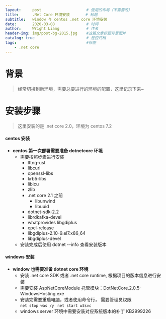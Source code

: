 ```yaml
---
layout:     post                    # 使用的布局（不需要改）
title:      .Net Core 环境安装       # 标题 
subtitle:   window 与 centos .net core 环境安装
date:       2020-03-08              # 时间
author:     Wright Liang            # 作者
header-img: img/post-bg-2015.jpg    #这篇文章标题背景图片
catalog: true                       # 是否归档
tags:                               #标签
    - .net core
---
```


# 背景
> 经常切换到新环境，需要总要进行的环境的配置，这里记录下来~

# 安装步骤
> 这里安装的是 .net core 2.0，环境为 centos 7.2

#### centos 安装
- **centos 第一次部署需要准备 dotnetcore 环境**
	* 需要按照步骤进行安装
		* lttng-ust
		* libcurl
		* openssl-libs
		* krb5-libs
		* libicu
		* zlib
		* .net core 2.1 之前
			* libunwind
			* libuuid
		* dotnet-sdk-2.2
		* librdkafka-devel
		* whatprovides libgdiplus
		* epel-release
		* libgdiplus-2.10-9.el7.x86_64
		* libgdiplus-devel
	* 安装完成后使用 dotnet --info 查看安装版本
#### windows 安装
- **window 也需要准备 dotnet core 环境**
	* 安装 .net core SDK 或者 .net core runtime, 根据项目的版本信息进行安装
	* 需要安装 AspNetCoreModule 托管模块：DotNetCore.2.0.5-WindowsHosting.exe
	* 安装完需要重启电脑，或者使用命令行， 需要管理员权限  
	`net stop was /y `
	`net start w3svc`
	* windows server 环境中需要安装对应系统版本的补丁 KB2999226
